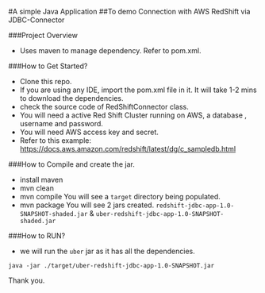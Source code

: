 #A simple Java Application
 ##To demo Connection with AWS RedShift via JDBC-Connector

###Project Overview
* Uses maven to manage dependency. Refer to pom.xml.

###How to Get Started?
* Clone this repo.
* If you are using any IDE, import the pom.xml file in it. It will take 1-2 mins to download the 
dependencies.
* check the source code of RedShiftConnector class.
* You will need a active Red Shift Cluster running on AWS, a database , username and password.
* You will need AWS access key and secret.
* Refer to this example: https://docs.aws.amazon.com/redshift/latest/dg/c_sampledb.html

###How to Compile and create the jar.
* install maven 
* mvn clean
* mvn compile
You will see a `target` directory being populated.
* mvn package
You will see 2 jars created.
`redshift-jdbc-app-1.0-SNAPSHOT-shaded.jar` & `uber-redshift-jdbc-app-1.0-SNAPSHOT-shaded.jar`

###How to RUN?
* we will run the `uber` jar as it has all the dependencies.

``java -jar ./target/uber-redshift-jdbc-app-1.0-SNAPSHOT.jar``

Thank you.






